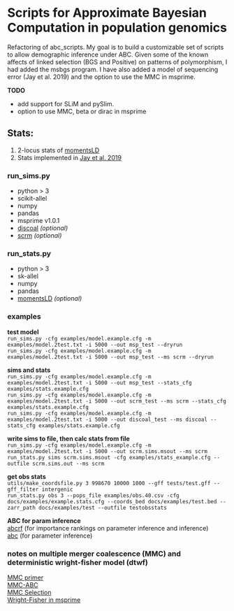 # Scripts for Approximate Bayesian Computation in population genomics  
Refactoring of abc_scripts.
My goal is to build a customizable set of scripts to allow demographic inference under ABC. Given some of the known affects of linked selection (BGS and Positive) on patterns of polymorphism, I had added the msbgs program. I have also added a model of sequencing error (Jay et al. 2019) and the option to use the MMC in msprime.

**TODO**
* add support for SLiM and pySlim. 
* option to use MMC, beta or dirac in msprime 

## Stats: 
1. 2-locus stats of [momentsLD](https://bitbucket.org/simongravel/moments/src/LD/)
2. Stats implemented in [Jay et al. 2019](https://doi.org/10.1093/molbev/msz038)

### run_sims.py
 * python > 3  
 * scikit-allel   
 * numpy  
 * pandas  
 * msprime v1.0.1
 * [discoal](https://github.com/kr-colab/discoal) *(optional)*
 * [scrm](https://github.com/scrm/scrm) *(optional)*

### run_stats.py
 * python > 3
 * sk-allel
 * numpy
 * pandas  
 * [momentsLD](https://bitbucket.org/simongravel/moments/src/LD/moments/) *(optional)*

### examples
**test model**  
`run_sims.py -cfg examples/model.example.cfg -m examples/model.2test.txt -i 5000 --out msp_test --dryrun`  
`run_sims.py -cfg examples/model.example.cfg -m examples/model.2test.txt -i 5000 --out msp_test --ms scrm --dryrun`  

**sims and stats**  
`run_sims.py -cfg examples/model.example.cfg -m examples/model.2test.txt -i 5000 --out msp_test --stats_cfg examples/stats.example.cfg`  
`run_sims.py -cfg examples/model.example.cfg -m examples/model.2test.txt -i 5000 --out scrm_test --ms scrm --stats_cfg examples/stats.example.cfg`  
`run_sims.py -cfg examples/model.example.cfg -m examples/model.2test.txt -i 5000 --out discoal_test --ms discoal --stats_cfg examples/stats.example.cfg`  

**write sims to file, then calc stats from file**  
`run_sims.py -cfg examples/model.example.cfg -m examples/model.2test.txt -i 5000 --out scrm.sims.msout --ms scrm`  
`run_stats.py sims scrm.sims.msout -cfg examples/stats_example.cfg --outfile scrm.sims.out --ms scrm`  

**get obs stats**  
`utils/make_coordsfile.py 3 998670 10000 1000 --gff tests/test.gff --gff_filter intergenic`  
`run_stats.py obs 3 --pops_file examples/obs.40.csv -cfg docs/examples/example.stats.cfg --coords_bed docs/examples/test.bed --zarr_path docs/examples/test --outfile testobsstats`  

**ABC for param inference**  
[abcrf](https://cran.r-project.org/web/packages/abcrf/index.html) (for importance rankings on parameter inference and inference)       
[abc](https://cran.r-project.org/web/packages/abc/vignettes/abcvignette.pdf) (for parameter inference)  

### notes on multiple merger coalescence (MMC) and deterministic wright-fisher model (dtwf)
[MMC primer](https://pubmed.ncbi.nlm.nih.gov/24750385/)  
[MMC-ABC](https://pubmed.ncbi.nlm.nih.gov/30651284/)  
[MMC Selection](https://pubmed.ncbi.nlm.nih.gov/32396636/)  
[Wright-Fisher in msprime](https://www.biorxiv.org/content/10.1101/674440v1)

